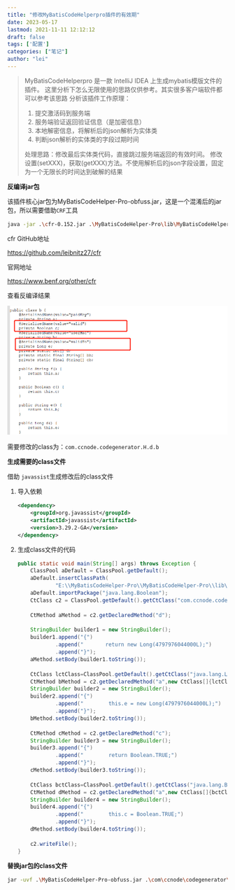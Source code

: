 ```yaml
---
title: "修改MyBatisCodeHelperpro插件的有效期"
date: 2023-05-17
lastmod: 2021-11-11 12:12:12
draft: false
tags: ['配置']
categories: ["笔记"]
author: "lei"
---
```




>MyBatisCodeHelperpro 是一款 IntelliJ IDEA 上生成mybatis模版文件的插件。
>这里分析下怎么无限使用的思路仅供参考。其实很多客户端软件都可以参考该思路
>分析该插件工作原理：  
>
>1. 提交激活码到服务端
>2. 服务端验证返回验证信息（是加密信息）
>3. 本地解密信息，将解析后的json解析为实体类
>4. 判断json解析的实体类的字段过期时间
>
>处理思路：修改最后实体类代码，直接跳过服务端返回的有效时间。
>修改设置(setXXX)，获取(getXXX)方法。不使用解析后的json字段设置，固定为一个无限长的时间达到破解的结果



**反编译jar包**

该插件核心jar包为MyBatisCodeHelper-Pro-obfuss.jar，这是一个混淆后的jar包，所以需要借助`CRF`工具

```bash
java -jar .\cfr-0.152.jar .\MyBatisCodeHelper-Pro\lib\MyBatisCodeHelper-Pro-obfuss.jar --renamedupmembers true --hideutf false >> a.txt
```

cfr GitHub地址

https://github.com/leibnitz27/cfr

官网地址

https://www.benf.org/other/cfr

查看反编译结果

![image-20230517092036559](./images.assets/image-20230517092036559.png)

需要修改的class为：`com.ccnode.codegenerator.H.d.b`

**生成需要的class文件**

借助 `javassist`生成修改后的class文件

1. 导入依赖

   ```xml
   <dependency>
       <groupId>org.javassist</groupId>
       <artifactId>javassist</artifactId>
       <version>3.29.2-GA</version>
   </dependency>
   ```

2. 生成class文件的代码

   ```java
   public static void main(String[] args) throws Exception {
       ClassPool aDefault = ClassPool.getDefault();
       aDefault.insertClassPath(
               "E:\\MyBatisCodeHelper-Pro\\MyBatisCodeHelper-Pro\\lib\\MyBatisCodeHelper-Pro-obfuss.jar");
       aDefault.importPackage("java.lang.Boolean");
       CtClass c2 = ClassPool.getDefault().getCtClass("com.ccnode.codegenerator.H.d.b");
   
       CtMethod aMethod = c2.getDeclaredMethod("d");
   
       StringBuilder builder1 = new StringBuilder();
       builder1.append("{")
               .append("       return new Long(4797976044000L);")
               .append("}");
       aMethod.setBody(builder1.toString());
   
       CtClass lctClass=ClassPool.getDefault().getCtClass("java.lang.Long");
       CtMethod bMethod = c2.getDeclaredMethod("a",new CtClass[]{lctClass});
       StringBuilder builder2 = new StringBuilder();
       builder2.append("{")
               .append("        this.e = new Long(4797976044000L);")
               .append("}");
       bMethod.setBody(builder2.toString());
   
       CtMethod cMethod = c2.getDeclaredMethod("c");
       StringBuilder builder3 = new StringBuilder();
       builder3.append("{")
               .append("        return Boolean.TRUE;")
               .append("}");
       cMethod.setBody(builder3.toString());
   
       CtClass bctClass=ClassPool.getDefault().getCtClass("java.lang.Boolean");
       CtMethod dMethod = c2.getDeclaredMethod("a",new CtClass[]{bctClass});
       StringBuilder builder4 = new StringBuilder();
       builder4.append("{")
               .append("        this.c = Boolean.TRUE;")
               .append("}");
       dMethod.setBody(builder4.toString());
   
       c2.writeFile();
   }
   ```

**替换jar包的class文件**

```bash
jar -uvf .\MyBatisCodeHelper-Pro-obfuss.jar .\com\ccnode\codegenerator\H\d\b.class
```

